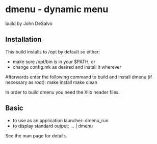 dmenu - dynamic menu
====================
build by John DeSalvo


Installation
------------
This build installs to /opt by default so either:
* make sure /opt/bin is in your $PATH, or
* change config.mk as desired and install it wherever

Afterwards enter the following command to build and install dmenu
(if necessary as root):
        make install
        make clean

In order to build dmenu you need the Xlib header files.

Basic
-----
* to use as an application launcher:
        dmenu_run
* to display standard output:
        ... | dmenu 

See the man page for details.
